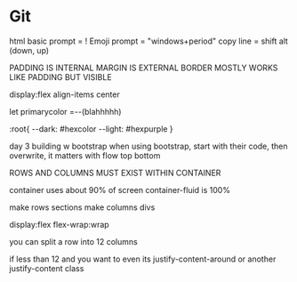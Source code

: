 # Git

html basic prompt = !
Emoji prompt = "windows+period"
copy line = shift alt (down, up)

PADDING IS INTERNAL
MARGIN IS EXTERNAL
BORDER MOSTLY WORKS LIKE PADDING BUT VISIBLE

display:flex
align-items center

let primarycolor =--(blahhhhh)

:root{
    --dark: #hexcolor
    --light: #hexpurple
}

day 3
building w bootstrap
when using bootstrap, start with their code, then overwrite, it matters with flow top bottom

ROWS AND COLUMNS MUST EXIST WITHIN CONTAINER

container uses about 90% of screen
container-fluid is 100%

make rows sections
make columns divs

display:flex
flex-wrap:wrap

you can split a row into 12 columns

if less than 12 and you want to even its justify-content-around or another justify-content class



